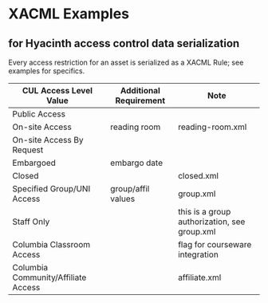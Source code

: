# XACML Examples
## for Hyacinth access control data serialization

Every access restriction for an asset is serialized as a XACML Rule; see examples for specifics.

| CUL Access Level Value | Additional Requirement | Note |
| --- | --- | --- |
| Public Access |  |  |
| On-site Access | reading room | reading-room.xml |
| On-site Access By Request |  |  |
| Embargoed | embargo date |  |
| Closed |  | closed.xml |
| Specified Group/UNI Access | group/affil values | group.xml |
| Staff Only |  | this is a group authorization, see group.xml |
| Columbia Classroom Access |  | flag for courseware integration |
| Columbia Community/Affiliate Access |  | affiliate.xml |


